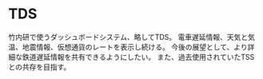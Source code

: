 # TDS
竹内研で使うダッシュボードシステム、略してTDS。
電車遅延情報、天気と気温、地震情報、仮想通貨のレートを表示し続ける。
今後の展望として、より詳細な鉄道遅延情報を共有できるようにしたい。
また、過去使用されていたTSSとの共存を目指す。
